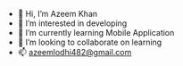 - 👋 Hi, I’m Azeem Khan
- 👀 I’m interested in developing
- 🌱 I’m currently learning Mobile Application
- 💞️ I’m looking to collaborate on learning
- 📫 azeemlodhi482@gmail.com

<!---
AzeemKhan482/AzeemKhan482 is a ✨ special ✨ repository because its `README.md` (this file) appears on your GitHub profile.
You can click the Preview link to take a look at your changes.
--->
